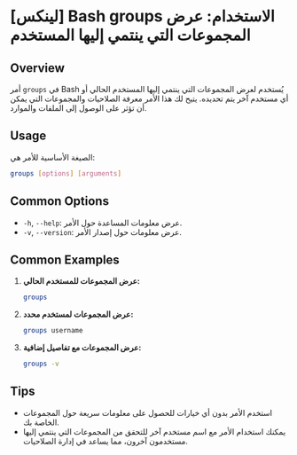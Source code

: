 # [لينكس] Bash groups الاستخدام: عرض المجموعات التي ينتمي إليها المستخدم

## Overview
أمر `groups` في Bash يُستخدم لعرض المجموعات التي ينتمي إليها المستخدم الحالي أو أي مستخدم آخر يتم تحديده. يتيح لك هذا الأمر معرفة الصلاحيات والمجموعات التي يمكن أن تؤثر على الوصول إلى الملفات والموارد.

## Usage
الصيغة الأساسية للأمر هي:

```bash
groups [options] [arguments]
```

## Common Options
- `-h`, `--help`: عرض معلومات المساعدة حول الأمر.
- `-v`, `--version`: عرض معلومات حول إصدار الأمر.

## Common Examples

1. **عرض المجموعات للمستخدم الحالي:**
   ```bash
   groups
   ```

2. **عرض المجموعات لمستخدم محدد:**
   ```bash
   groups username
   ```

3. **عرض المجموعات مع تفاصيل إضافية:**
   ```bash
   groups -v
   ```

## Tips
- استخدم الأمر بدون أي خيارات للحصول على معلومات سريعة حول المجموعات الخاصة بك.
- يمكنك استخدام الأمر مع اسم مستخدم آخر للتحقق من المجموعات التي ينتمي إليها مستخدمون آخرون، مما يساعد في إدارة الصلاحيات.